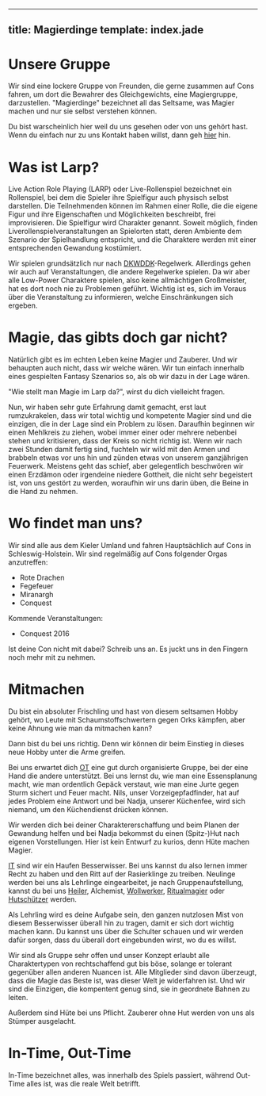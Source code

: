 ---
title: Magierdinge
template: index.jade
----

# Unsere Gruppe
Wir sind eine lockere Gruppe von Freunden, die gerne zusammen auf Cons fahren, um dort die Bewahrer des Gleichgewichts, eine Magiergruppe, darzustellen.
"Magierdinge" bezeichnet all das Seltsame, was Magier machen und nur sie selbst verstehen können.

Du bist warscheinlich hier weil du uns gesehen oder von uns gehört hast. Wenn du einfach nur zu uns Kontakt haben willst, dann geh [hier](#kontakt) hin.

# Was ist Larp?
Live Action Role Playing (LARP) oder Live-Rollenspiel bezeichnet ein Rollenspiel, bei dem die Spieler ihre Spielfigur auch physisch selbst darstellen. Die Teilnehmenden können im Rahmen einer Rolle, die die eigene Figur und ihre Eigenschaften und Möglichkeiten beschreibt, frei improvisieren. Die Spielfigur wird Charakter genannt. Soweit möglich, finden Liverollenspielveranstaltungen an Spielorten statt, deren Ambiente dem Szenario der Spielhandlung entspricht, und die Charaktere werden mit einer entsprechenden Gewandung kostümiert.

Wir spielen grundsätzlich nur nach [DKWDDK](http://www.larpwiki.de/Regeln/DKWDDK)-Regelwerk. Allerdings gehen wir auch auf Veranstaltungen, die andere Regelwerke spielen. Da wir aber alle Low-Power Charaktere spielen, also keine allmächtigen Großmeister, hat es dort noch nie zu Problemen geführt. Wichtig ist es, sich im Voraus über die Veranstaltung zu informieren, welche Einschränkungen sich ergeben.

# Magie, das gibts doch gar nicht?
Natürlich gibt es im echten Leben keine Magier und Zauberer. Und wir behaupten auch nicht, dass wir welche wären. Wir tun einfach innerhalb eines gespielten Fantasy Szenarios so, als ob wir dazu in der Lage wären.

"Wie stellt man Magie im Larp da?", wirst du dich vielleicht fragen. 

Nun, wir haben sehr gute Erfahrung damit gemacht, erst laut rumzukrakelen, dass wir total wichtig und kompetente Magier sind und die einzigen, die in der Lage sind ein Problem zu lösen. Daraufhin beginnen wir einen Mehlkreis zu ziehen, wobei immer einer oder mehrere nebenbei stehen und kritisieren, dass der Kreis so nicht richtig ist. Wenn wir nach zwei Stunden damit fertig sind, fuchteln wir wild mit den Armen und brabbeln etwas vor uns hin und zünden etwas von unserem ganzjährigen Feuerwerk. Meistens geht das schief, aber gelegentlich beschwören wir einen Erzdämon oder irgendeine niedere Gottheit, die nicht sehr begeistert ist, von uns gestört zu werden, woraufhin wir uns darin üben, die Beine in die Hand zu nehmen.

# Wo findet man uns?
Wir sind alle aus dem Kieler Umland und fahren Hauptsächlich auf Cons in Schleswig-Holstein. Wir sind regelmäßig auf Cons folgender Orgas anzutreffen:
* Rote Drachen
* Fegefeuer
* Miranargh
* Conquest

Kommende Veranstaltungen:
* Conquest 2016

Ist deine Con nicht mit dabei? Schreib uns an. Es juckt uns in den Fingern noch mehr mit zu nehmen.

# Mitmachen
Du bist ein absoluter Frischling und hast von diesem seltsamen Hobby gehört, wo Leute mit Schaumstoffschwertern gegen Orks kämpfen, aber keine Ahnung wie man da mitmachen kann?

Dann bist du bei uns richtig. Denn wir können dir beim Einstieg in dieses neue Hobby unter die Arme greifen.

Bei uns erwartet dich [OT](#in-time-out-time) eine gut durch organisierte Gruppe, bei der eine Hand die andere unterstützt. Bei uns lernst du, wie man eine Essensplanung macht, wie man ordentlich Gepäck verstaut, wie man eine Jurte gegen Sturm sichert und Feuer macht. Nils, unser Vorzeigepfadfinder, hat auf jedes Problem eine Antwort und bei Nadja, unserer Küchenfee, wird sich niemand, um den Küchendienst drücken können.

Wir werden dich bei deiner Charaktererschaffung und beim Planen der Gewandung helfen und bei Nadja bekommst du einen (Spitz-)Hut nach eigenen Vorstellungen. Hier ist kein Entwurf zu kurios, denn Hüte machen Magier.

[IT](#in-time-out-time) sind wir ein Haufen Besserwisser. Bei uns kannst du also lernen immer Recht zu haben und den Ritt auf der Rasierklinge zu treiben. Neulinge werden bei uns als Lehrlinge eingearbeitet, je nach Gruppenaufstellung, kannst du bei uns [Heiler](#lindhorst), Alchemist, [Wollwerker](#eywa-wollwerkerin), [Ritualmagier](#adar-pechsteyn) oder [Hutschützer](#konrad-altishofen) werden. 

Als Lehrling wird es deine Aufgabe sein, den ganzen nutzlosen Mist von diesem Besserwisser überall hin zu tragen, damit er sich dort wichtig machen kann. Du kannst uns über die Schulter schauen und wir werden dafür sorgen, dass du überall dort eingebunden wirst, wo du es willst.

Wir sind als Gruppe sehr offen und unser Konzept erlaubt alle Charaktertypen von rechtschaffend gut bis böse, solange er tolerant gegenüber allen anderen Nuancen ist. Alle Mitglieder sind davon überzeugt, dass die Magie das Beste ist, was dieser Welt je widerfahren ist. Und wir sind die Einzigen, die kompentent genug sind, sie in geordnete Bahnen zu leiten.

Außerdem sind Hüte bei uns Pflicht. Zauberer ohne Hut werden von uns als Stümper ausgelacht.

# In-Time, Out-Time
In-Time bezeichnet alles, was innerhalb des Spiels passiert, während Out-Time alles ist, was die reale Welt betrifft.

